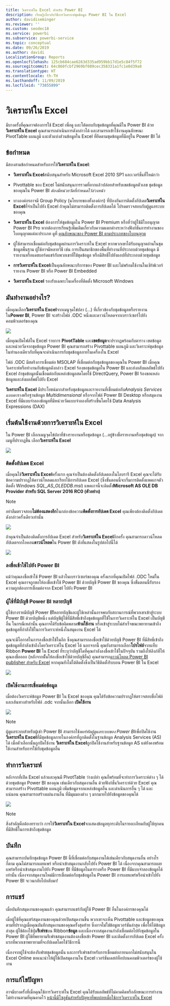 ```yaml
---
title: วิเคราะห์ใน Excel สำหรับ Power BI
description: เรียนรู้เกี่ยวกับวิธีการวิเคราะห์ชุดข้อมูล Power BI ใน Excel
author: davidiseminger
ms.reviewer: ''
ms.custom: seodec18
ms.service: powerbi
ms.subservice: powerbi-service
ms.topic: conceptual
ms.date: 09/26/2019
ms.author: davidi
LocalizationGroup: Reports
ms.openlocfilehash: 125cb684cae6263d335ad959bb17d1e5c84f5f72
ms.sourcegitcommit: 64c860fcbf2969bf089cec358331a1fc1e0d39a8
ms.translationtype: HT
ms.contentlocale: th-TH
ms.lasthandoff: 11/09/2019
ms.locfileid: "73855899"
---
```

# <a name="analyze-in-excel"></a>วิเคราะห์ใน Excel
มีบางครั้งที่คุณอาจต้องการใช้ Excel เพื่อดู และโต้ตอบกับชุดข้อมูลที่คุณมีใน Power BI ด้วย**วิเคราะห์ใน Excel** คุณสามารถดำเนินการดังกล่าวได้ และสามารถเข้าใช้งานคุณลักษณะ PivotTable แผนภูมิ และตัวแบ่งส่วนข้อมูลใน Excel ที่ยึดตามชุดข้อมูลที่มีอยู่ใน Power BI ได้

## <a name="requirements"></a>ข้อกำหนด
มีสองสามข้อกำหนดสำหรับการใช้**วิเคราะห์ใน Excel**:

* **วิเคราะห์ใน Excel**สนับสนุนสำหรับ Microsoft Excel 2010 SP1 และเวอร์ชั่นที่ใหม่กว่า

* Pivottable ของ Excel ไม่สนับสนุนการรวมที่ลากแล้วปล่อยสำหรับเขตข้อมูลตัวเลข ชุดข้อมูลของคุณใน Power BI *ต้องมีหน่วยวัดที่กำหนดไว้ล่วงหน้า*
* บางองค์กรอาจมี Group Policy (นโยบายของทั้งองค์กร) ที่ป้องกันการติดตั้งอัปเดต**วิเคราะห์ใน Excel**ที่จำเป็นไปยัง Excel ถ้าคุณไม่สามารถติดตั้งการอัปเดตได้ โปรดตรวจสอบกับผู้ดูแลระบบของคุณ
* **วิเคราะห์ใน Excel** ต้องการให้ชุดข้อมูลใน Power BI Premium หรือที่ว่าผู้ใช้มีใบอนุญาต Power BI Pro หากต้องการเรียนรู้เพิ่มเติมเกี่ยวกับความแตกต่างระหว่างฟังก์ชันการทำงานของใบอนุญาตแต่ละประเภท ดูที่ [คุณลักษณะของ Power BI ตามประเภทของใบอนุญาต ](service-features-license-type.md) 
* ผู้ใช้สามารถเชื่อมต่อกับชุดข้อมูลผ่านการวิเคราะห์ใน Excel หากพวกเขาได้รับอนุญาตอ่านในชุดข้อมูลพื้นฐาน  ผู้ใช้อาจมีหลายวิธี เช่น การเป็นสมาชิกของพื้นที่ทำงานที่ประกอบด้วยชุดข้อมูล มีรายงานหรือแดชบอร์ดแชร์กับพวกเขาที่ใช้ชุดข้อมูล หรือมีสิทธิ์ไปยังแอปที่ประกอบด้วยชุดข้อมูล
* **การวิเคราะห์ใน Excel**เป็นคุณลักษณะบริการของ Power BI และไม่พร้อมใช้งานในเซิร์ฟเวอร์รายงาน Power BI หรือ Power BI Embedded 
* **วิเคราะห์ใน Excel** รองรับเฉพาะในเครื่องที่ติดตั้ง Microsoft Windows

## <a name="how-does-it-work"></a>มันทำงานอย่างไร?
เมื่อคุณเลือก**วิเคราะห์ใน Excel**จากเมนูจุดไข่ปลา (...) ที่เกี่ยวข้องกับชุดข้อมูลหรือรายงานใน**Power BI**, Power BI จะสร้างไฟล์ .ODC หนึ่งและดาวน์โหลดจากเบราว์เซอร์ไปยังคอมพิวเตอร์ของคุณ

![](media/service-analyze-in-excel/power-bi-analyze-in-excel.png)

เมื่อคุณเปิดไฟล์ใน Excel รายการ **PivotTable** และ**เขตข้อมูล**จะปรากฏพร้อมกับตาราง เขตข้อมูล และหน่วยวัดจากชุดข้อมูล Power BI คุณสามารถสร้าง Pivottable แผนภูมิ และวิเคราะห์ชุดข้อมูลในทำนองเดียวกับที่คุณจะดำเนินการกับชุดข้อมูลภายในเครื่องใน Excel

ไฟล์ .ODC มีสตริงการเชื่อมต่อ MSOLAP ที่เชื่อมต่อกับชุดข้อมูลของคุณใน Power BI เมื่อคุณวิเคราะห์หรือทำงานกับข้อมูลดังกล่าว Excel ร้องขอชุดข้อมูลใน Power BI และส่งกลับผลลัพธ์ไปยัง Excel ถ้าชุดข้อมูลนั้นเชื่อมต่อกับแหล่งข้อมูลสดโดยใช้ DirectQuery, Power BI ร้องขอแหล่งข้อมูลและส่งผลลัพธ์ไปยัง Excel

**วิเคราะห์ใน Excel** มีประโยชน์มากสำหรับชุดข้อมูลและรายงานที่เชื่อมต่อกับ*Analysis Services แบบตาราง*หรือฐานข้อมูล *Multidimensional* หรือจากไฟล์ Power BI Desktop หรือสมุดงาน Excel ที่มีแบบจำลองข้อมูลที่มีหน่วยวัดแบบจำลองที่สร้างขึ้นโดยใช้ Data Analysis Expressions (DAX)

## <a name="get-started-with-analyze-in-excel"></a>เริ่มต้นใช้งานด้วยการวิเคราะห์ใน Excel
ใน Power BI เลือกเมนูจุดไข่ปลาที่ข้างรายงานหรือชุดข้อมูล (...อยู่ข้างชื่อรายงานหรือชุดข้อมูล) จากเมนูที่ปรากฏขึ้น เลือก**วิเคราะห์ใน Excel**

![](media/service-analyze-in-excel/power-bi-analyze-menu.png)

### <a name="install-excel-updates"></a>ติดตั้งอัปเดต Excel
เมื่อคุณใช้**วิเคราะห์ใน Excel**ครั้งแรก คุณจำเป็นต้องติดตั้งอัปเดตลงในไลบรารี Excel คุณจะได้รับข้อความปรากฏให้ดาวน์โหลดและเรียกใช้การอัปเดต Excel (ซึ่งขั้นตอนนี้จะเริ่มการติดตั้งแพคเกจตัวติดตั้ง Windows *SQL_AS_OLEDDB.msi*) แพคเกจนี้จะติดตั้ง**Microsoft AS OLE DB Provider สำหรับ SQL Server 2016 RC0 (ตัวอย่าง)**

> [!NOTE]
> อย่าลืมตรวจสอบ**ไม่ต้องแสดงอีก**ในกล่องข้อความ**ติดตั้งการอัปเดต Excel** คุณเพียงต้องติดตั้งอัปเดตดังกล่าวครั้งเดียวเท่านั้น
> 
> 

![](media/service-analyze-in-excel/pbi_anlz_excel_dontshow.png)

ถ้าคุณจำเป็นต้องติดตั้งการอัปเดต Excel สำหรับ**วิเคราะห์ใน Excel**อีกครั้ง คุณสามารถดาวน์โหลดอัปเดตจากไอคอน**ดาวน์โหลด**ใน Power BI ดังที่แสดงในรูปต่อไปนี้ได้

![](media/service-analyze-in-excel/pbi_anlz_excel_download_again.png)

### <a name="sign-in-to-power-bi"></a>ลงชื่อเข้าใช้ไปยัง Power BI
แม้ว่าคุณลงชื่อเข้าใช้ Power BI แล้วในเบราว์เซอร์ของคุณ ครั้งแรกที่คุณเปิดไฟล์ .ODC ใหม่ใน Excel คุณอาจถูกขอให้ลงชื่อเข้าใช้ Power BI ด้วยบัญชี Power BI ของคุณ ซึ่งขั้นตอนนี้รับรองความถูกต้องการเชื่อมต่อจาก Excel ไปยัง Power BI

### <a name="users-with-multiple-power-bi-accounts"></a>ผู้ใช้ที่มีบัญชี Power BI หลายบัญชี
ผู้ใช้บางรายมีบัญชี Power BIีหลายบัญชีและผู้ใช้เหล่านั้นอาจพบกับสถานการณ์ที่พวกเขาเข้าสู่ระบบ Power BI ด้วยบัญชีหนึ่ง แต่บัญชีผู้ใช้ที่มีสิทธิ์เข้าถึงชุดข้อมูลที่ใช้ในการวิเคราะห์ใน Excel เป็นบัญชีอื่น ในกรณีเหล่านั้น คุณอาจได้รับข้อผิดพลาด**ห้ามใช้งาน** หรือเข้าสู่ระบบไม่สำเร็จขณะพยายามเข้าถึงชุดข้อมูลที่กำลังใช้ในการวิเคราะห์หนึ่งในสมุดงาน Excel ได้

คุณจะมีโอกาสในการลงชื่อเข้าใช้ในอีก ซึ่งคุณสามารถลงชื่อเข้าใช้ด้วยบัญชี Power BI ที่มีสิทธิ์เข้าถึงชุดข้อมูลที่กำลังเข้าถึงโดยวิเคราะห์ใน Excel ได้ นอกจากนี้ คุณยังสามารถเลือก**โปรไฟล์**จากแท็บ Ribbon **Power BI** ใน Excel ที่ระบุว่าบัญชีใดที่คุณกำลังลงชื่อเข้าใช้ในปัจจุบัน รวมถึงให้ลิงก์ที่ให้คุณลงชื่อออก (หลังจากนัั้นให้ลงชื่อเข้าใช้ด้วยบัญชีอื่น) คุณสามารถ[ดาวน์โหลด Power BI publisher สำหรับ Excel](https://www.microsoft.com/download/details.aspx?id=50729) หากคุณยังไม่ได้ติดตั้งซึ่งเป็นวิธีติดตั้งริบบอน Power BI ใน Excel

![](media/service-analyze-in-excel/pbi_anlz_excel_profile.png)

### <a name="enable-data-connections"></a>เปิดใช้งานการเชื่อมต่อข้อมูล
เมื่อต้องวิเคราะห์ข้อมูล Power BI ใน Excel ของคุณ คุณได้รับข้อความปรากฏให้ตรวจสอบชื่อไฟล์และเส้นทางสำหรับไฟล์ .odc จากนั้นเลือก **เปิดใช้งาน**

![](media/service-analyze-in-excel/pbi_anlz_excel_enable.png)

> [!NOTE]
> ผู้ดูแลระบบสำหรับผู้เช่า Power BI สามารถใช้*พอร์ทัลผู้ดูแลระบบของ Power BI*เพื่อปิดใช้งาน**วิเคราะห์ใน Excel**ที่มีชุดข้อมูลภายในองค์กรที่ถูกติดตั้งในฐานข้อมูล Analysis Services (AS) ได้ เมื่อตัวเลือกนั้นถูกปิดใช้งาน **วิเคราะห์ใน Excel**ถูกปิดใช้งานสำหรับฐานข้อมูล AS แต่ยังคงพร้อมใช้งานสำหรับการใช้กับชุดข้อมูลอื่น
> 
> 

## <a name="analyze-away"></a>ทำการวิเคราะห์
หลังจากที่เปิด Excel แล้วและคุณมี PivotTable ว่างเปล่า คุณก็พร้อมที่จะทำการวิเคราะห์ต่าง ๆ ได้ด้วยชุดข้อมูล Power BI ของคุณ เช่นเดียวกับสมุดงานอื่น ด้วยฟังก์ชั่นวิเคราะห์ด้วย Excel คุณสามารถสร้าง Pivottable แผนภูมิ เพิ่มข้อมูลจากแหล่งข้อมูลอื่น และดำเนินการอื่น ๆ ได้ และแน่นอน คุณสามารถสร้างแผ่นงานอื่น ที่มีมุมมองต่าง ๆ มากมายไปยังข้อมูลของคุณได้

![](media/service-analyze-in-excel/pbi_anlz_excel_chart.png)

> [!NOTE]
> สิ่งสำคัญคือต้องทราบว่า การใช้**วิเคราะห์ใน Excel**จะแสดงข้อมูลทุกระดับในรายละเอียดกับผู้ใช้ทุกคนที่มีสิทธิ์ในการเข้าถึงชุดข้อมูล
> 
> 

## <a name="save"></a>บันทึก
คุณสามารถบันทึกชุดข้อมูล Power BI นี้ที่เชื่อมต่อกับสมุดงานได้เช่นเดียวกับสมุดงานอื่น อย่างไรก็ตาม คุณไม่สามารถเผยแพร่ หรือนำเข้าสมุดงานกลับไปยัง Power BI ได้ เนื่องจากคุณสามารถเผยแพร่หรือนำเข้าสมุดงานไปยัง Power BI ที่มีข้อมูลในตารางหรือ Power BI ที่มีแบบจำลองข้อมูลได้เท่านั้น เนื่องจากสมุดงานใหม่มีการเชื่อมต่อกับชุดข้อมูลใน Power BI การเผยแพร่หรือนำเข้าไปยัง Power BI จะวนกลับไปกลับมา!

## <a name="share"></a>การแชร์
เมื่อบันทึกสมุดงานของคุณแล้ว คุณสามารถแชร์กับผู้ใช้ Power BI อื่นในองค์กรของคุณได้

เมื่อผู้ใช้ที่คุณแชร์สมุดงานของคุณด้วยเปิดสมุดงานขึ้น พวกเขาจะเห็น Pivottable และข้อมูลของคุณตามที่ปรากฏเมื่อคุณบันทึกสมุดงานของคุณครั้งสุดท้าย ซึ่งอาจไม่ใช่ข้อมูลเวอร์ชันล่าสุด เพื่อให้ได้ข้อมูลล่าสุด ผู้ใช้ต้องใช้ปุ่ม**รีเฟรช**บน Ribbon**ข้อมูล** และเนื่องจากสมุดงานกำลังเชื่อมต่อไปยังชุดข้อมูลใน Power BI ผู้ใช้ที่พยายามรีเฟรชสมุดงานต้องลงชื่อเข้า Power BI และติดตั้งการอัปเดต Excel ครั้งแรกที่พวกเขาพยายามที่จะอัปเดตโดยใช้วิธีการนี้

เนื่องจากผู้ใช้จะต้องรีเฟรชชุดข้อมูลนั้น และการรีเฟรชสำหรับการเชื่อมต่อภายนอกไม่สนับสนุนใน Excel Online ขอแนะนำให้ผู้ใช้เปิดสมุดงานใน Excel เวอร์ชันเดสก์ท็อปบนคอมพิวเตอร์ของผู้ใช้งาน

## <a name="troubleshooting"></a>การแก้ไขปัญหา
อาจมีบางครั้งที่เมื่อคุณใช้การวิเคราะห์ใน Excel คุณได้รับผลลัพธ์ที่ไม่คาดคิดหรือลักษณะการทำงานไม่ทำงานตามที่คุณคาดไว้ [หน้านี้มีโซลูชันสำหรับปัญหาที่พบบ่อยเมื่อใช้การวิเคราะห์ใน Excel](desktop-troubleshooting-analyze-in-excel.md)
